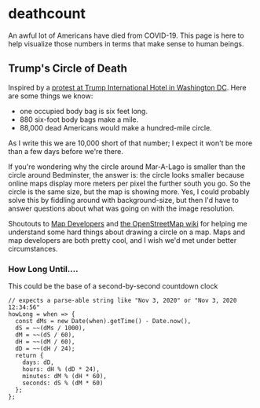 # deathcount
An awful lot of Americans have died from COVID-19. This page is here to help visualize those numbers in terms that make sense to human beings.

## Trump's Circle of Death
Inspired by a [protest at Trump International Hotel in Washington DC](https://www.huffpost.com/entry/protest-body-bags-trump-dc-hotel_n_5ea3097ec5b669fd89240d36). Here are some things we know:
- one occupied body bag is six feet long.
- 880 six-foot body bags make a mile.
- 88,000 dead Americans would make a hundred-mile circle.

As I write this we are 10,000 short of that number; I expect it won't be more than a few days before we're there.

If you're wondering why the circle around Mar-A-Lago is smaller than the circle around Bedminster, the answer is:  the circle looks smaller because online maps display more meters per pixel the further south you go.  So the circle is the same size, but the map is showing more.  Yes, I could probably solve this by fiddling around with background-size, but then I'd have to answer questions about what was going on with the image resolution.

Shoutouts to <a href="https://www.mapdevelopers.com/draw-circle-tool.php">Map Developers</a> and <a href="https://wiki.openstreetmap.org/wiki/Zoom_levels">the OpenStreetMap wiki</a> for helping me understand some hard things about drawing a circle on a map.  Maps and map developers are both pretty cool, and I wish we'd met under better circumstances.

### How Long Until....

This could be the base of a second-by-second countdown clock

```
// expects a parse-able string like "Nov 3, 2020" or "Nov 3, 2020 12:34:56"
howLong = when => {
  const dMs = new Date(when).getTime() - Date.now(), 
  dS = ~~(dMs / 1000),
  dM = ~~(dS / 60),
  dH = ~~(dM / 60),
  dD = ~~(dH / 24);
  return {
    days: dD,
    hours: dH % (dD * 24),
    minutes: dM % (dH * 60),
    seconds: dS % (dM * 60)
  };
};
```
